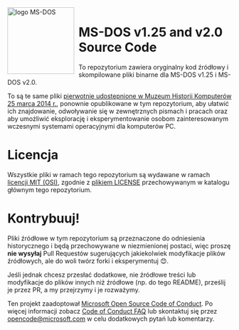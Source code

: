 <img width="150" height="150" align="left" style="float: left; margin: 0 10px 0 0;" alt="logo MS-DOS" src="https://github.com/Microsoft/MS-DOS/blob/master/msdos-logo.png">   

# MS-DOS v1.25 and v2.0 Source Code
To repozytorium zawiera oryginalny kod źródłowy i skompilowane pliki binarne dla MS-DOS v1.25 i MS-DOS v2.0.

To są te same pliki [pierwotnie udostępnione w Muzeum Historii Komputerów 25 marca 2014 r.]( http://www.computerhistory.org/atchm/microsoft-ms-dos-early-source-code/), ponownie opublikowane w tym repozytorium, aby ułatwić ich znajdowanie, odwoływanie się w zewnętrznych pismach i pracach oraz aby umożliwić eksplorację i eksperymentowanie osobom zainteresowanym wczesnymi systemami operacyjnymi dla komputerów PC.

# Licencja
Wszystkie pliki w ramach tego repozytorium są wydawane w ramach [licencji MIT (OSI)]( https://pl.wikipedia.org/wiki/Licencja_MIT), zgodnie z [plikiem LICENSE](https://github.com/Microsoft/MS-DOS/blob/master/LICENSE.md) przechowywanym w katalogu głównym tego repozytorium.

# Kontrybuuj!
Pliki źródłowe w tym repozytorium są przeznaczone do odniesienia historycznego i będą przechowywane w niezmienionej postaci, więc proszę **nie wysyłaj** Pull Requestów sugerujących jakiekolwiek modyfikacje plików źródłowych, ale do woli twórz forki i eksperymentuj 😊.

Jeśli jednak chcesz przesłać dodatkowe, nie źródłowe treści lub modyfikacje do plików innych niż źródłowe (np. do tego README), prześlij je przez PR, a my przejrzymy i je rozważymy.

Ten projekt zaadoptował [Microsoft Open Source Code of Conduct](https://opensource.microsoft.com/codeofconduct/). Po więcej informacji zobacz [Code of Conduct FAQ](https://opensource.microsoft.com/codeofconduct/faq/) lub skontaktuj się przez [opencode@microsoft.com](mailto:opencode@microsoft.com) w celu dodatkowych pytań lub komentarzy.
